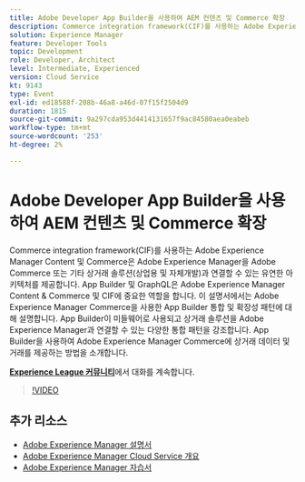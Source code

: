 ```yaml
---
title: Adobe Developer App Builder을 사용하여 AEM 컨텐츠 및 Commerce 확장
description: Commerce integration framework(CIF)를 사용하는 Adobe Experience Manager Content 및 Commerce은 Adobe Experience Manager을 Adobe Commerce 또는 기타 상거래 솔루션(상업용 및 자체개발)과 연결할 수 있는 유연한 아키텍처를 제공합니다. App Builder 및 GraphQL은 Adobe Experience Manager Content & Commerce 및 CIF에 중요한 역할을 합니다. 이 설명서에서는 Adobe Experience Manager Commerce을 사용한 App Builder 통합 및 확장성 패턴에 대해 설명합니다. App Builder이 미들웨어로 사용되고 상거래 솔루션을 Adobe Experience Manager과 연결할 수 있는 다양한 통합 패턴을 강조합니다. App Builder을 사용하여 Adobe Experience Manager Commerce에 상거래 데이터 및 거래를 제공하는 방법을 소개합니다.
solution: Experience Manager
feature: Developer Tools
topic: Development
role: Developer, Architect
level: Intermediate, Experienced
version: Cloud Service
kt: 9143
type: Event
exl-id: ed18588f-208b-46a8-a46d-07f15f2504d9
duration: 1815
source-git-commit: 9a297cda953d4414131657f9ac84580aea0eabeb
workflow-type: tm+mt
source-wordcount: '253'
ht-degree: 2%

---
```


# Adobe Developer App Builder을 사용하여 AEM 컨텐츠 및 Commerce 확장

Commerce integration framework(CIF)를 사용하는 Adobe Experience Manager Content 및 Commerce은 Adobe Experience Manager을 Adobe Commerce 또는 기타 상거래 솔루션(상업용 및 자체개발)과 연결할 수 있는 유연한 아키텍처를 제공합니다. App Builder 및 GraphQL은 Adobe Experience Manager Content &amp; Commerce 및 CIF에 중요한 역할을 합니다. 이 설명서에서는 Adobe Experience Manager Commerce을 사용한 App Builder 통합 및 확장성 패턴에 대해 설명합니다. App Builder이 미들웨어로 사용되고 상거래 솔루션을 Adobe Experience Manager과 연결할 수 있는 다양한 통합 패턴을 강조합니다. App Builder을 사용하여 Adobe Experience Manager Commerce에 상거래 데이터 및 거래를 제공하는 방법을 소개합니다.

**[Experience League 커뮤니티](https://adobe.ly/3om4942)**&#x200B;에서 대화를 계속합니다.

>[!VIDEO](https://video.tv.adobe.com/v/337567/?quality=12&learn=on&hidetitle=true)

## 추가 리소스

- [Adobe Experience Manager 설명서](https://experienceleague.adobe.com/docs/experience-manager-cloud-service.html)
- [Adobe Experience Manager Cloud Service 개요](https://experienceleague.adobe.com/docs/experience-manager-cloud-service/overview/home.html)
- [Adobe Experience Manager 자습서](https://experienceleague.adobe.com/docs/experience-manager-tutorials.html)

